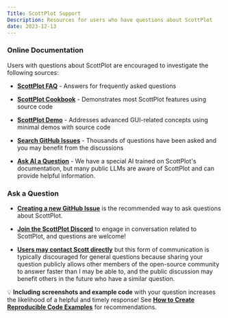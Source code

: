 ```yaml
---
Title: ScottPlot Support
Description: Resources for users who have questions about ScottPlot
date: 2023-12-13
---
```


### Online Documentation

Users with questions about ScottPlot are encouraged to investigate the following sources:

* [**ScottPlot FAQ**](https://scottplot.net/faq) - Answers for frequently asked questions

* [**ScottPlot Cookbook**](https://scottplot.net/cookbook) - Demonstrates most ScottPlot features using source code

* [**ScottPlot Demo**](https://scottplot.net/demo) - Addresses advanced GUI-related concepts using minimal demos with source code

* [**Search GitHub Issues**](https://github.com/ScottPlot/ScottPlot/issues) - Thousands of questions have been asked and you may benefit from the discussions

* [**Ask AI a Question**](/ai) - We have a special AI trained on ScottPlot's documentation, but many public LLMs are aware of ScottPlot and can provide helpful information.

### Ask a Question

* [**Creating a new GitHub Issue**](https://github.com/ScottPlot/ScottPlot/issues) is the recommended way to ask questions about ScottPlot.

* [**Join the ScottPlot Discord**](https://scottplot.net/discord/) to engage in conversation related to ScottPlot, and questions are welcome!

* [**Users may contact Scott directly**](https://swharden.com/about/#contact) but this form of communication is typically discouraged for general questions because sharing your question publicly allows other members of the open-source community to answer faster than I may be able to, and the public discussion may benefit others in the future who have a similar question.

<div class="alert alert-success m-4" role="alert">
  💡 <strong>Including screenshots and example code</strong> with your question increases the likelihood of a helpful and timely response! See <a href='/faq/repro/'><strong>How to Create Reproducible Code Examples</strong></a> for recommendations.
</div>
